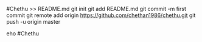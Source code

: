 #Chethu >> README.md
git init
git add README.md
git commit -m first commit
git remote add origin https://github.com/chethan1986/chethu.git
git push -u origin master

eho #Chethu
